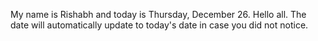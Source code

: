 My name is Rishabh and today is Thursday, December 26. Hello all. The date will automatically update to today's date in case you did not notice.
